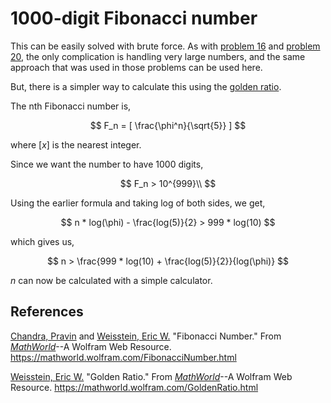 # 1000-digit Fibonacci number
This can be easily solved with brute force. As with [problem 16](src/016) and [problem 20](src/020), the only complication is handling very large numbers, and the same approach that was used in those problems can be used here.

But, there is a simpler way to calculate this using the [golden ratio](https://mathworld.wolfram.com/GoldenRatio.html).

The nth Fibonacci number is,

$$
F_n = [ \frac{\phi^n}{\sqrt{5}} ]
$$

where $[x]$ is the nearest integer.

Since we want the number to have 1000 digits,

$$
F_n > 10^{999}\\
$$

Using the earlier formula and taking log of both sides, we get,

$$
n * log(\phi) - \frac{log(5)}{2} > 999 * log(10)
$$

which gives us,

$$
n  > \frac{999 * log(10) + \frac{log(5)}{2}}{log(\phi)}
$$

$n$ can now be calculated with a simple calculator.

## References
[Chandra, Pravin](https://mathworld.wolfram.com/topics/Chandra.html) and [Weisstein, Eric W.](https://mathworld.wolfram.com/about/author.html) "Fibonacci Number." From *[MathWorld](https://mathworld.wolfram.com/)*--A Wolfram Web Resource. https://mathworld.wolfram.com/FibonacciNumber.html

[Weisstein, Eric W.](https://mathworld.wolfram.com/about/author.html) "Golden Ratio." From *[MathWorld](https://mathworld.wolfram.com/)*--A Wolfram Web Resource. https://mathworld.wolfram.com/GoldenRatio.html
